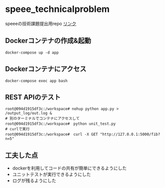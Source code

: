 # speee_technicalproblem
speeeの技術課題提出用repo [リンク](https://www.dropbox.com/scl/fi/44rqxeog3bivmiekc23kw/25-_-Speee-new10.pdf?rlkey=wzulssselcwk3caaj3p34bxm4&dl=0)

##  Dockerコンテナの作成&起動
```
docker-compose up -d app
```

## Dockerコンテナにアクセス
```
docker-compose exec app bash
```

## REST APIのテスト
```
root@094d1915df3c:/workspace# nohup python app.py > /output_log/out.log &
# 別のターミナルでコンテナにアクセスして
root@094d1915df3c:/workspace#　python unit_test.py
# curlで実行
root@094d1915df3c:/workspace#　curl -X GET "http://127.0.0.1:5000/fib?n=5"
```

## 工夫した点
- dockerを利用してコードの共有が簡単にできるようにした
- ユニットテストが実行できるようにした
- ログが残るようにした
